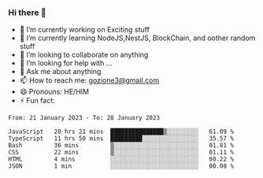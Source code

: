 ### Hi there 👋

<!--
**charlieScript/charlieScript** is a ✨ _special_ ✨ repository because its `README.md` (this file) appears on your GitHub profile.

Here are some ideas to get you started: -->

- 🔭 I’m currently working on Exciting stuff
- 🌱 I’m currently learning NodeJS,NestJS, BlockChain, and oother random stuff
- 👯 I’m looking to collaborate on anything
- 🤔 I’m looking for help with ...
- 💬 Ask me about anything
- 📫 How to reach me: gozione3@gmail.com
- 😄 Pronouns: HE/HIM
- ⚡ Fun fact: 
<!--START_SECTION:waka-->

```text
From: 21 January 2023 - To: 28 January 2023

JavaScript   20 hrs 21 mins  ███████████████▒░░░░░░░░░   61.09 %
TypeScript   11 hrs 50 mins  █████████░░░░░░░░░░░░░░░░   35.57 %
Bash         36 mins         ▒░░░░░░░░░░░░░░░░░░░░░░░░   01.81 %
CSS          22 mins         ▒░░░░░░░░░░░░░░░░░░░░░░░░   01.11 %
HTML         4 mins          ░░░░░░░░░░░░░░░░░░░░░░░░░   00.22 %
JSON         1 min           ░░░░░░░░░░░░░░░░░░░░░░░░░   00.08 %
```

<!--END_SECTION:waka-->
